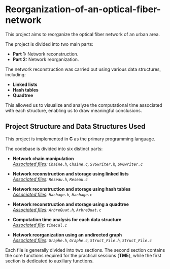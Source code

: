 # Reorganization-of-an-optical-fiber-network

This project aims to reorganize the optical fiber network of an urban area.

The project is divided into two main parts:
- **Part 1:** Network reconstruction.
- **Part 2:** Network reorganization.

The network reconstruction was carried out using various data structures, including:
- **Linked lists**
- **Hash tables**
- **Quadtree**

This allowed us to visualize and analyze the computational time associated with each structure, enabling us to draw meaningful conclusions.

## **Project Structure and Data Structures Used**

This project is implemented in **C** as the primary programming language.

The codebase is divided into six distinct parts:

- **Network chain manipulation**  
  *<u>Associated files</u>: `Chaine.h`, `Chaine.c`, `SVGwriter.h`, `SVGwriter.c`*

- **Network reconstruction and storage using linked lists**  
  *<u>Associated files</u>: `Reseau.h`, `Reseau.c`*

- **Network reconstruction and storage using hash tables**  
  *<u>Associated files</u>: `Hachage.h`, `Hachage.c`*

- **Network reconstruction and storage using a quadtree**  
  *<u>Associated files</u>: `ArbreQuat.h`, `ArbreQuat.c`*

- **Computation time analysis for each data structure**  
  *<u>Associated file</u>: `timeCal.c`*

- **Network reorganization using an undirected graph**  
  *<u>Associated files</u>: `Graphe.h`, `Graphe.c`, `Struct_File.h`, `Struct_File.c`*

Each file is generally divided into two sections. The second section contains the core functions required for the practical sessions (**TME**), while the first section is dedicated to auxiliary functions.
